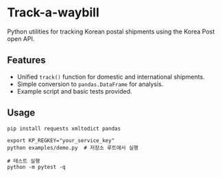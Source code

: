 # Track-a-waybill

Python utilities for tracking Korean postal shipments using the Korea Post open API.

## Features
- Unified `track()` function for domestic and international shipments.
- Simple conversion to `pandas.DataFrame` for analysis.
- Example script and basic tests provided.

## Usage
```
pip install requests xmltodict pandas

export KP_REGKEY="your_service_key"
python examples/demo.py  # 저장소 루트에서 실행

# 테스트 실행
python -m pytest -q
```
